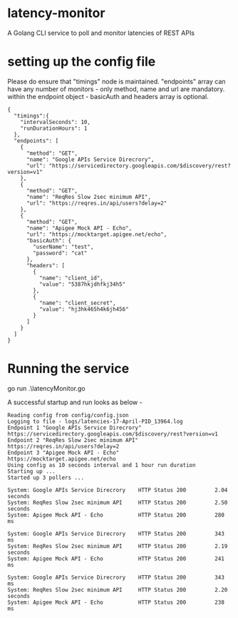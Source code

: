 # latency-monitor
A Golang CLI service to poll and monitor latencies of REST APIs

# setting up the config file

Please do ensure that "timings" node is maintained. "endpoints" array can have any number of monitors - only method, name and url are mandatory. within the endpoint object - basicAuth and headers array is optional.

```
{
  "timings":{
    "intervalSeconds": 10,
    "runDurationHours": 1
  },
  "endpoints": [
    {
      "method": "GET",
      "name": "Google APIs Service Direcrory",
      "url": "https://servicedirectory.googleapis.com/$discovery/rest?version=v1"
    },
    {
      "method": "GET",
      "name": "ReqRes Slow 2sec minimum API",
      "url": "https://reqres.in/api/users?delay=2"
    },
    {
      "method": "GET",
      "name": "Apigee Mock API - Echo",
      "url": "https://mocktarget.apigee.net/echo",
      "basicAuth": {
        "userName": "test",
        "password": "cat"  
      },
      "headers": [
        {
          "name": "client_id",
          "value": "5387hkjdhfkj34h5"
        },
        {
          "name": "client_secret",
          "value": "hj3hk465h4k6jh456"
        }
      ]    
    }
  ]
}

```

# Running the service

go run .\latencyMonitor.go

A successful startup and run looks as below -

```
Reading config from config/config.json
Logging to file - logs/latencies-17-April-PID_13964.log
Endpoint 1 "Google APIs Service Direcrory"       https://servicedirectory.googleapis.com/$discovery/rest?version=v1
Endpoint 2 "ReqRes Slow 2sec minimum API"        https://reqres.in/api/users?delay=2
Endpoint 3 "Apigee Mock API - Echo"      https://mocktarget.apigee.net/echo
Using config as 10 seconds interval and 1 hour run duration
Starting up ... 
Started up 3 pollers ...

System: Google APIs Service Direcrory    HTTP Status 200         2.04 seconds
System: ReqRes Slow 2sec minimum API     HTTP Status 200         2.50 seconds
System: Apigee Mock API - Echo           HTTP Status 200         280 ms

System: Google APIs Service Direcrory    HTTP Status 200         343 ms
System: ReqRes Slow 2sec minimum API     HTTP Status 200         2.19 seconds
System: Apigee Mock API - Echo           HTTP Status 200         241 ms

System: Google APIs Service Direcrory    HTTP Status 200         343 ms
System: ReqRes Slow 2sec minimum API     HTTP Status 200         2.20 seconds
System: Apigee Mock API - Echo           HTTP Status 200         238 ms
```
